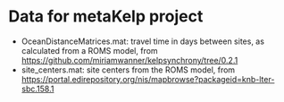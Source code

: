 # Data for metaKelp project

* OceanDistanceMatrices.mat: travel time in days between sites, as calculated from a ROMS model, from https://github.com/miriamwanner/kelpsynchrony/tree/0.2.1
* site_centers.mat: site centers from the ROMS model, from https://portal.edirepository.org/nis/mapbrowse?packageid=knb-lter-sbc.158.1